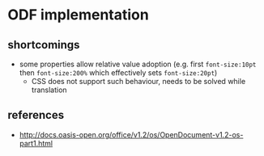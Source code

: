 # ODF implementation

## shortcomings

- some properties allow relative value adoption (e.g. first `font-size:10pt` then `font-size:200%` which effectively sets `font-size:20pt`)
  - CSS does not support such behaviour, needs to be solved while translation

## references

- http://docs.oasis-open.org/office/v1.2/os/OpenDocument-v1.2-os-part1.html
